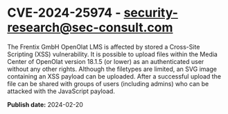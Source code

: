 # CVE-2024-25974 - security-research@sec-consult.com

The Frentix GmbH OpenOlat LMS is affected by stored a Cross-Site Scripting (XSS) vulnerability. It is possible to upload files within the Media Center of OpenOlat version 18.1.5 (or lower) as an authenticated user without any other rights. Although the filetypes are limited, an SVG image containing an XSS payload can be uploaded. After a successful upload the file can be shared with groups of users (including admins) who can be attacked with the JavaScript payload.

**Publish date:** 2024-02-20
